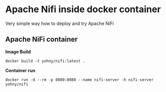 Apache Nifi inside docker container
==============

Very simple way how to deploy and try Apache NiFi

Apache NiFi container
--------------

**Image Build**

    docker build -t yohny/nifi:latest .

**Container run**

    docker run -d --rm -p 8080:8080 --name nifi-server -h nifi-server yohny/nifi
